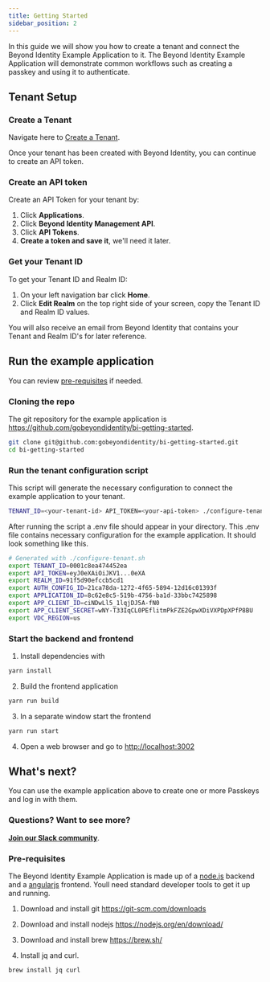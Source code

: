 ```yaml
---
title: Getting Started
sidebar_position: 2
---
```

In this guide we will show you how to create a tenant and connect the Beyond Identity Example Application to it. The Beyond Identity Example Application will demonstrate common workflows such as creating a passkey and using it to authenticate.

## Tenant Setup

### Create a Tenant
Navigate here to [Create a Tenant](https://www.beyondidentity.com/developers/signup).

Once your tenant has been created with Beyond Identity, you can continue to create an API token. 

### Create an API token
Create an API Token for your tenant by: 

1. Click **Applications**.
2. Click **Beyond Identity Management API**.
3. Click **API Tokens**.
4. **Create a token and save it**, we'll need it later. 

### Get your Tenant ID
To get your Tenant ID and Realm ID: 

1. On your left navigation bar click **Home**. 
2. Click **Edit Realm** on the top right side of your screen, copy the Tenant ID and Realm ID values. 

You will also receive an email from Beyond Identity that contains your Tenant and Realm ID's for later reference.

## Run the example application

You can review [pre-requisites](#pre-requisites) if needed. 

### Cloning the repo

The git repository for the example application is https://github.com/gobeyondidentity/bi-getting-started.

``` bash
git clone git@github.com:gobeyondidentity/bi-getting-started.git
cd bi-getting-started
```

### Run the tenant configuration script

This script will generate the necessary configuration to connect the example application to your tenant. 
``` bash
TENANT_ID=<your-tenant-id> API_TOKEN=<your-api-token> ./configure-tenant.sh
```
After running the script a .env file should appear in your directory. This .env file contains necessary configuration for the example application. It should look something like this.
``` bash
# Generated with ./configure-tenant.sh
export TENANT_ID=0001c8ea474452ea
export API_TOKEN=eyJ0eXAiOiJKV1...0eXA
export REALM_ID=91f5d90efccb5cd1
export AUTH_CONFIG_ID=21ca78da-1272-4f65-5894-12d16c01393f
export APPLICATION_ID=8c62e8c5-519b-4756-ba1d-33bbc7425898
export APP_CLIENT_ID=ciNDwLl5_1lqjDJ5A-fN0
export APP_CLIENT_SECRET=wNY-T33IqCL0PEflitmPkFZE2GpwXDiVXPDpXPfP8BU
export VDC_REGION=us
```

### Start the backend and frontend
1. Install dependencies with
``` bash
yarn install
```

2. Build the frontend application
``` bash
yarn run build
```

3. In a separate window start the frontend
``` bash
yarn run start
```

4. Open a web browser and go to [http://localhost:3002](http://localhost:3002)

## What's next? 

You can use the example application above to create one or more Passkeys and log in with them. 

### Questions? Want to see more?

**[Join our Slack community](https://join.slack.com/t/byndid/shared_invite/zt-1anns8n83-NQX4JvW7coi9dksADxgeBQ)**.

### Pre-requisites
The Beyond Identity Example Application is made up of a [node.js](https://nodejs.org) backend and a [angularjs](https://angular.io/) frontend. Youll need standard developer tools to get it up and running.

1. Download and install git https://git-scm.com/downloads

2. Download and install nodejs https://nodejs.org/en/download/

3. Download and install brew https://brew.sh/

4. Install jq and curl. 
``` bash
brew install jq curl
```

